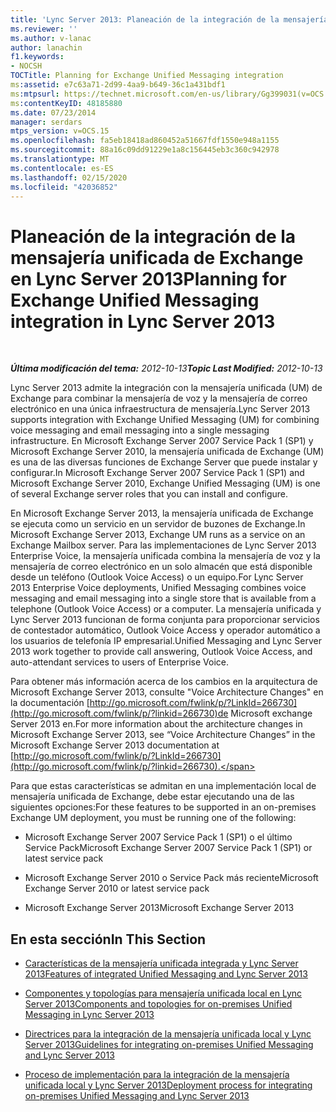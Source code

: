```yaml
---
title: 'Lync Server 2013: Planeación de la integración de la mensajería unificada de Exchange'
ms.reviewer: ''
ms.author: v-lanac
author: lanachin
f1.keywords:
- NOCSH
TOCTitle: Planning for Exchange Unified Messaging integration
ms:assetid: e7c63a71-2d99-4aa9-b649-36c1a431bdf1
ms:mtpsurl: https://technet.microsoft.com/en-us/library/Gg399031(v=OCS.15)
ms:contentKeyID: 48185880
ms.date: 07/23/2014
manager: serdars
mtps_version: v=OCS.15
ms.openlocfilehash: fa5eb18418ad860452a51667fdf1550e948a1155
ms.sourcegitcommit: 88a16c09dd91229e1a8c156445eb3c360c942978
ms.translationtype: MT
ms.contentlocale: es-ES
ms.lasthandoff: 02/15/2020
ms.locfileid: "42036852"
---
```

<div data-xmlns="http://www.w3.org/1999/xhtml">

<div class="topic" data-xmlns="http://www.w3.org/1999/xhtml" data-msxsl="urn:schemas-microsoft-com:xslt" data-cs="http://msdn.microsoft.com/">

<div data-asp="http://msdn2.microsoft.com/asp">

# <a name="planning-for-exchange-unified-messaging-integration-in-lync-server-2013"></a><span data-ttu-id="07d05-102">Planeación de la integración de la mensajería unificada de Exchange en Lync Server 2013</span><span class="sxs-lookup"><span data-stu-id="07d05-102">Planning for Exchange Unified Messaging integration in Lync Server 2013</span></span>

</div>

<div id="mainSection">

<div id="mainBody">

<span> </span>

<span data-ttu-id="07d05-103">_**Última modificación del tema:** 2012-10-13_</span><span class="sxs-lookup"><span data-stu-id="07d05-103">_**Topic Last Modified:** 2012-10-13_</span></span>

<span data-ttu-id="07d05-104">Lync Server 2013 admite la integración con la mensajería unificada (UM) de Exchange para combinar la mensajería de voz y la mensajería de correo electrónico en una única infraestructura de mensajería.</span><span class="sxs-lookup"><span data-stu-id="07d05-104">Lync Server 2013 supports integration with Exchange Unified Messaging (UM) for combining voice messaging and email messaging into a single messaging infrastructure.</span></span> <span data-ttu-id="07d05-105">En Microsoft Exchange Server 2007 Service Pack 1 (SP1) y Microsoft Exchange Server 2010, la mensajería unificada de Exchange (UM) es una de las diversas funciones de Exchange Server que puede instalar y configurar.</span><span class="sxs-lookup"><span data-stu-id="07d05-105">In Microsoft Exchange Server 2007 Service Pack 1 (SP1) and Microsoft Exchange Server 2010, Exchange Unified Messaging (UM) is one of several Exchange server roles that you can install and configure.</span></span>

<span data-ttu-id="07d05-106">En Microsoft Exchange Server 2013, la mensajería unificada de Exchange se ejecuta como un servicio en un servidor de buzones de Exchange.</span><span class="sxs-lookup"><span data-stu-id="07d05-106">In Microsoft Exchange Server 2013, Exchange UM runs as a service on an Exchange Mailbox server.</span></span> <span data-ttu-id="07d05-107">Para las implementaciones de Lync Server 2013 Enterprise Voice, la mensajería unificada combina la mensajería de voz y la mensajería de correo electrónico en un solo almacén que está disponible desde un teléfono (Outlook Voice Access) o un equipo.</span><span class="sxs-lookup"><span data-stu-id="07d05-107">For Lync Server 2013 Enterprise Voice deployments, Unified Messaging combines voice messaging and email messaging into a single store that is available from a telephone (Outlook Voice Access) or a computer.</span></span> <span data-ttu-id="07d05-108">La mensajería unificada y Lync Server 2013 funcionan de forma conjunta para proporcionar servicios de contestador automático, Outlook Voice Access y operador automático a los usuarios de telefonía IP empresarial.</span><span class="sxs-lookup"><span data-stu-id="07d05-108">Unified Messaging and Lync Server 2013 work together to provide call answering, Outlook Voice Access, and auto-attendant services to users of Enterprise Voice.</span></span>

<span data-ttu-id="07d05-109">Para obtener más información acerca de los cambios en la arquitectura de Microsoft Exchange Server 2013, consulte "Voice Architecture Changes" en la documentación [http://go.microsoft.com/fwlink/p/?LinkId=266730](http://go.microsoft.com/fwlink/p/?linkid=266730)de Microsoft exchange Server 2013 en.</span><span class="sxs-lookup"><span data-stu-id="07d05-109">For more information about the architecture changes in Microsoft Exchange Server 2013, see “Voice Architecture Changes” in the Microsoft Exchange Server 2013 documentation at [http://go.microsoft.com/fwlink/p/?LinkId=266730](http://go.microsoft.com/fwlink/p/?linkid=266730).</span></span>

<span data-ttu-id="07d05-110">Para que estas características se admitan en una implementación local de mensajería unificada de Exchange, debe estar ejecutando una de las siguientes opciones:</span><span class="sxs-lookup"><span data-stu-id="07d05-110">For these features to be supported in an on-premises Exchange UM deployment, you must be running one of the following:</span></span>

  - <span data-ttu-id="07d05-111">Microsoft Exchange Server 2007 Service Pack 1 (SP1) o el último Service Pack</span><span class="sxs-lookup"><span data-stu-id="07d05-111">Microsoft Exchange Server 2007 Service Pack 1 (SP1) or latest service pack</span></span>

  - <span data-ttu-id="07d05-112">Microsoft Exchange Server 2010 o Service Pack más reciente</span><span class="sxs-lookup"><span data-stu-id="07d05-112">Microsoft Exchange Server 2010 or latest service pack</span></span>

  - <span data-ttu-id="07d05-113">Microsoft Exchange Server 2013</span><span class="sxs-lookup"><span data-stu-id="07d05-113">Microsoft Exchange Server 2013</span></span>

<div>

## <a name="in-this-section"></a><span data-ttu-id="07d05-114">En esta sección</span><span class="sxs-lookup"><span data-stu-id="07d05-114">In This Section</span></span>

  - [<span data-ttu-id="07d05-115">Características de la mensajería unificada integrada y Lync Server 2013</span><span class="sxs-lookup"><span data-stu-id="07d05-115">Features of integrated Unified Messaging and Lync Server 2013</span></span>](lync-server-2013-features-of-integrated-unified-messaging.md)

  - [<span data-ttu-id="07d05-116">Componentes y topologías para mensajería unificada local en Lync Server 2013</span><span class="sxs-lookup"><span data-stu-id="07d05-116">Components and topologies for on-premises Unified Messaging in Lync Server 2013</span></span>](lync-server-2013-components-and-topologies-for-on-premises-unified-messaging.md)

  - [<span data-ttu-id="07d05-117">Directrices para la integración de la mensajería unificada local y Lync Server 2013</span><span class="sxs-lookup"><span data-stu-id="07d05-117">Guidelines for integrating on-premises Unified Messaging and Lync Server 2013</span></span>](lync-server-2013-guidelines-for-integrating-on-premises-unified-messaging.md)

  - [<span data-ttu-id="07d05-118">Proceso de implementación para la integración de la mensajería unificada local y Lync Server 2013</span><span class="sxs-lookup"><span data-stu-id="07d05-118">Deployment process for integrating on-premises Unified Messaging and Lync Server 2013</span></span>](lync-server-2013-deployment-process-for-integrating-on-premises-unified-messaging.md)

</div>

</div>

<span> </span>

</div>

</div>

</div>

